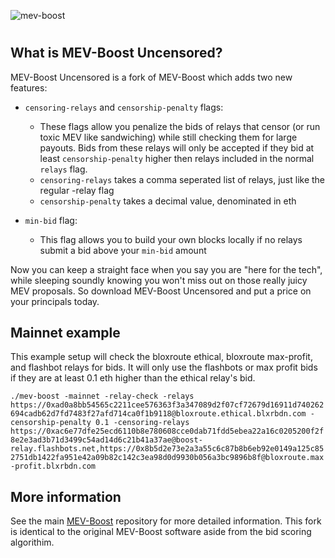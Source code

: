 ![mev-boost](https://user-images.githubusercontent.com/93405581/194385228-e4969caf-be65-4f6c-8940-7bfb42a316c4.png)

#



## What is MEV-Boost Uncensored?

MEV-Boost Uncensored is a fork of MEV-Boost which adds two new features:


* `censoring-relays` and `censorship-penalty` flags:
   - These flags allow you penalize the bids of relays that censor (or run toxic MEV like sandwiching) while still checking them for large payouts.  Bids from these relays will only be accepted if they bid at least `censorship-penalty` higher then relays included in the normal `relays` flag.
   - `censoring-relays` takes a comma seperated list of relays, just like the regular -relay flag
   - `censorship-penalty` takes a decimal value, denominated in eth

* `min-bid` flag:
  - This flag allows you to build your own blocks locally if no relays submit a bid above your `min-bid` amount


Now you can keep a straight face when you say you are "here for the tech", while sleeping soundly knowing you won't miss out on those really juicy MEV proposals.  So download MEV-Boost Uncensored and put a price on your principals today.

## Mainnet example

This example setup will check the bloxroute ethical, bloxroute max-profit, and flashbot relays for bids.  It will only use the flashbots or max profit bids if they are at least 0.1 eth higher than the ethical relay's bid.

`./mev-boost -mainnet -relay-check -relays https://0xad0a8bb54565c2211cee576363f3a347089d2f07cf72679d16911d740262694cadb62d7fd7483f27afd714ca0f1b9118@bloxroute.ethical.blxrbdn.com -censorship-penalty 0.1 -censoring-relays https://0xac6e77dfe25ecd6110b8e780608cce0dab71fdd5ebea22a16c0205200f2f8e2e3ad3b71d3499c54ad14d6c21b41a37ae@boost-relay.flashbots.net,https://0x8b5d2e73e2a3a55c6c87b8b6eb92e0149a125c852751db1422fa951e42a09b82c142c3ea98d0d9930b056a3bc9896b8f@bloxroute.max-profit.blxrbdn.com`

## More information

See the main [MEV-Boost](https://github.com/flashbots/mev-boost) repository for more detailed information.  This fork is identical to the original MEV-Boost software aside from the bid scoring algorithim.
